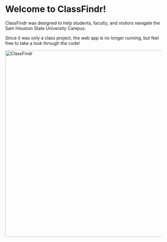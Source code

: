 # Welcome to ClassFindr!

ClassFindr was designed to help students, faculty, and visitors navigate the Sam Houston State University Campus.

Since it was only a class project, the web app is no longer running, but feel free to take a look through the code!

[<img align="left" alt="ClassFindr" width="600px" src="https://i.imgur.com/1P6Ql14.png" />][website]

[website]: https://classfindr-dev-web.azurewebsites.net/

